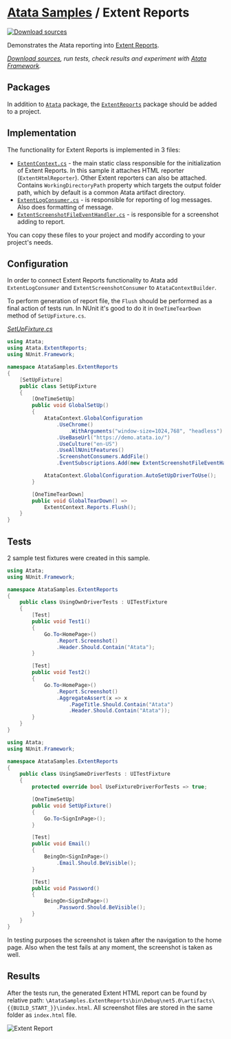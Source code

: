 # [Atata Samples](https://github.com/atata-framework/atata-samples) / Extent Reports

[![Download sources](https://img.shields.io/badge/Download-sources-brightgreen.svg)](https://github.com/atata-framework/atata-samples/raw/master/_archives/ExtentReports.zip)

Demonstrates the Atata reporting into [Extent Reports](https://extentreports.com/).

*[Download sources](https://github.com/atata-framework/atata-samples/raw/master/_archives/ExtentReports.zip), run tests, check results and experiment with [Atata Framework](https://atata.io).*

## Packages

In addition to [`Atata`](https://www.nuget.org/packages/Atata/) package,
the [`ExtentReports`](https://www.nuget.org/packages/ExtentReports/) package should be added to a project.

## Implementation

The functionality for Extent Reports is implemented in 3 files:

- [`ExtentContext.cs`](AtataSamples.ExtentReports/Infrastructure/ExtentContext.cs) -
  the main static class responsible for the initialization of Extent Reports.
  In this sample it attaches HTML reporter (`ExtentHtmlReporter`).
  Other Extent reporters can also be attached.
  Contains `WorkingDirectoryPath` property which targets the output folder path,
  which by default is a common Atata artifact directory.
- [`ExtentLogConsumer.cs`](AtataSamples.ExtentReports/Infrastructure/ExtentLogConsumer.cs) -
  is responsible for reporting of log messages.
  Also does formatting of message.
- [`ExtentScreenshotFileEventHandler.cs`](AtataSamples.ExtentReports/Infrastructure/ExtentScreenshotFileEventHandler.cs) -
  is responsible for a screenshot adding to report.

You can copy these files to your project and modify according to your project's needs.

## Configuration

In order to connect Extent Reports functionality to Atata add `ExtentLogConsumer` and `ExtentScreenshotConsumer` to `AtataContextBuilder`.

To perform generation of report file, the `Flush` should be performed as a final action of tests run.
In NUnit it's good to do it in `OneTimeTearDown` method of `SetUpFixture.cs`.

*[SetUpFixture.cs](AtataSamples.ExtentReports/SetUpFixture.cs)*

```cs
using Atata;
using Atata.ExtentReports;
using NUnit.Framework;

namespace AtataSamples.ExtentReports
{
    [SetUpFixture]
    public class SetUpFixture
    {
        [OneTimeSetUp]
        public void GlobalSetUp()
        {
            AtataContext.GlobalConfiguration
                .UseChrome()
                    .WithArguments("window-size=1024,768", "headless")
                .UseBaseUrl("https://demo.atata.io/")
                .UseCulture("en-US")
                .UseAllNUnitFeatures()
                .ScreenshotConsumers.AddFile()
                .EventSubscriptions.Add(new ExtentScreenshotFileEventHandler());

            AtataContext.GlobalConfiguration.AutoSetUpDriverToUse();
        }

        [OneTimeTearDown]
        public void GlobalTearDown() =>
            ExtentContext.Reports.Flush();
    }
}
```

## Tests

2 sample test fixtures were created in this sample.

```cs
using Atata;
using NUnit.Framework;

namespace AtataSamples.ExtentReports
{
    public class UsingOwnDriverTests : UITestFixture
    {
        [Test]
        public void Test1()
        {
            Go.To<HomePage>()
                .Report.Screenshot()
                .Header.Should.Contain("Atata");
        }

        [Test]
        public void Test2()
        {
            Go.To<HomePage>()
                .Report.Screenshot()
                .AggregateAssert(x => x
                    .PageTitle.Should.Contain("Atata")
                    .Header.Should.Contain("Atata"));
        }
    }
}
```

```cs
using Atata;
using NUnit.Framework;

namespace AtataSamples.ExtentReports
{
    public class UsingSameDriverTests : UITestFixture
    {
        protected override bool UseFixtureDriverForTests => true;

        [OneTimeSetUp]
        public void SetUpFixture()
        {
            Go.To<SignInPage>();
        }

        [Test]
        public void Email()
        {
            BeingOn<SignInPage>()
                .Email.Should.BeVisible();
        }

        [Test]
        public void Password()
        {
            BeingOn<SignInPage>()
                .Password.Should.BeVisible();
        }
    }
}
```

In testing purposes the screenshot is taken after the navigation to the home page.
Also when the test fails at any moment, the screenshot is taken as well.

## Results

After the tests run, the generated Extent HTML report can be found by relative path:
`\AtataSamples.ExtentReports\bin\Debug\net5.0\artifacts\{{BUILD_START_}}\index.html`.
All screenshot files are stored in the same folder as `index.html` file.

![Extent Report](images/report.png)